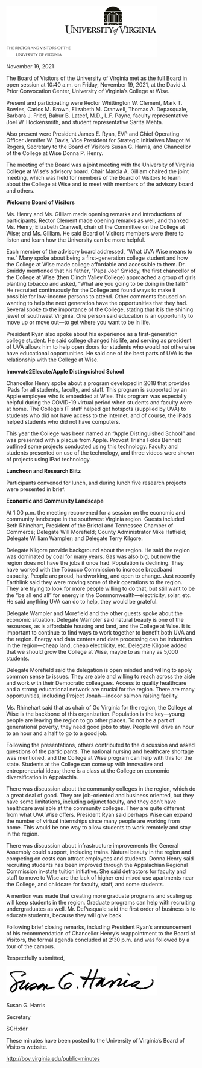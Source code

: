 ![](images/d79af9c45d48ee7066f7e6569144c3bc7c872389d2a432af4db2521b5ce73487.webp)

November 19, 2021

The Board of Visitors of the University of Virginia met as the full Board in open session at 10:40 a.m. on Friday, November 19, 2021, at the David J. Prior Convocation Center, University of Virginia’s College at Wise.

Present and participating were Rector Whittington W. Clement, Mark T. Bowles, Carlos M. Brown, Elizabeth M. Cranwell, Thomas A. Depasquale, Barbara J. Fried, Babur B. Lateef, M.D., L.F. Payne, faculty representative Joel W. Hockensmith, and student representative Sarita Mehta.

Also present were President James E. Ryan, EVP and Chief Operating Officer Jennifer W. Davis, Vice President for Strategic Initiatives Margot M. Rogers, Secretary to the Board of Visitors Susan G. Harris, and Chancellor of the College at Wise Donna P. Henry.

The meeting of the Board was a joint meeting with the University of Virginia College at Wise’s advisory board. Chair Marcia A. Gilliam chaired the joint meeting, which was held for members of the Board of Visitors to learn about the College at Wise and to meet with members of the advisory board and others.

**Welcome Board of Visitors**

Ms. Henry and Ms. Gilliam made opening remarks and introductions of participants. Rector Clement made opening remarks as well, and thanked Ms. Henry; Elizabeth Cranwell, chair of the Committee on the College at Wise; and Ms. Gilliam. He said Board of Visitors members were there to listen and learn how the University can be more helpful.

Each member of the advisory board addressed, “What UVA Wise means to me.” Many spoke about being a first-generation college student and how the College at Wise made college affordable and accessible to them. Dr. Smiddy mentioned that his father, “Papa Joe” Smiddy, the first chancellor of the College at Wise (then Clinch Valley College) approached a group of girls planting tobacco and asked, “What are you going to be doing in the fall?” He recruited continuously for the College and found ways to make it possible for low-income persons to attend. Other comments focused on wanting to help the next generation have the opportunities that they had. Several spoke to the importance of the College, stating that it is the shining jewel of southwest Virginia. One person said education is an opportunity to move up or move out—to get where you want to be in life.

President Ryan also spoke about his experience as a first-generation college student. He said college changed his life, and serving as president of UVA allows him to help open doors for students who would not otherwise have educational opportunities. He said one of the best parts of UVA is the relationship with the College at Wise.

  

**Innovate2Elevate/Apple Distinguished School**

Chancellor Henry spoke about a program developed in 2018 that provides iPads for all students, faculty, and staff. This program is supported by an Apple employee who is embedded at Wise. This program was especially helpful during the COVID-19 virtual period when students and faculty were at home. The College’s IT staff helped get hotspots (supplied by UVA) to students who did not have access to the internet, and of course, the iPads helped students who did not have computers.

This year the College was been named an “Apple Distinguished School” and was presented with a plaque from Apple. Provost Trisha Folds Bennett outlined some projects conducted using this technology. Faculty and students presented on use of the technology, and three videos were shown of projects using iPad technology.

**Luncheon and Research Blitz**

Participants convened for lunch, and during lunch five research projects were presented in brief.

**Economic and Community Landscape**

At 1:00 p.m. the meeting reconvened for a session on the economic and community landscape in the southwest Virginia region. Guests included Beth Rhinehart, President of the Bristol and Tennessee Chamber of Commerce; Delegate Will Morefield; County Administrator Mike Hatfield; Delegate William Wampler; and Delegate Terry Kilgore.

Delegate Kilgore provide background about the region. He said the region was dominated by coal for many years. Gas was also big, but now the region does not have the jobs it once had. Population is declining. They have worked with the Tobacco Commission to increase broadband capacity. People are proud, hardworking, and open to change. Just recently Earthlink said they were moving some of their operations to the region. They are trying to look for more people willing to do that, but still want to be the “be all end all” for energy in the Commonwealth—electricity, solar, etc. He said anything UVA can do to help, they would be grateful.

Delegate Wampler and Morefield and the other guests spoke about the economic situation. Delegate Wampler said natural beauty is one of the resources, as is affordable housing and land, and the College at Wise. It is important to continue to find ways to work together to benefit both UVA and the region. Energy and data centers and data processing can be industries in the region—cheap land, cheap electricity, etc. Delegate Kilgore added that we should grow the College at Wise, maybe to as many as 5,000 students.

Delegate Morefield said the delegation is open minded and willing to apply common sense to issues. They are able and willing to reach across the aisle and work with their Democratic colleagues. Access to quality healthcare and a strong educational network are crucial for the region. There are many opportunities, including Project Jonah—indoor salmon raising facility.

Ms. Rhinehart said that as chair of Go Virginia for the region, the College at Wise is the backbone of this organization. Population is the key—young people are leaving the region to go other places. To not be a part of generational poverty, they need good jobs to stay. People will drive an hour to an hour and a half to go to a good job.

Following the presentations, others contributed to the discussion and asked questions of the participants. The national nursing and healthcare shortage was mentioned, and the College at Wise program can help with this for the state. Students at the College can come up with innovative and entrepreneurial ideas; there is a class at the College on economic diversification in Appalachia.

There was discussion about the community colleges in the region, which do a great deal of good. They are job-oriented and business oriented, but they have some limitations, including adjunct faculty, and they don’t have healthcare available at the community colleges. They are quite different from what UVA Wise offers. President Ryan said perhaps Wise can expand the number of virtual internships since many people are working from home. This would be one way to allow students to work remotely and stay in the region.

There was discussion about infrastructure improvements the General Assembly could support, including trains. Natural beauty in the region and competing on costs can attract employees and students. Donna Henry said recruiting students has been improved through the Appalachian Regional Commission in-state tuition initiative. She said detractors for faculty and staff to move to Wise are the lack of higher end mixed use apartments near the College, and childcare for faculty, staff, and some students.

A mention was made that creating more graduate programs and scaling up will keep students in the region. Graduate programs can help with recruiting undergraduates as well. Mr. DePasquale said the first order of business is to educate students, because they will give back.

Following brief closing remarks, including President Ryan’s announcement of his recommendation of Chancellor Henry’s reappointment to the Board of Visitors, the formal agenda concluded at 2:30 p.m. and was followed by a tour of the campus.

Respectfully submitted,

![](images/090c76ac83c8a72029d47e8ba65a787021b03ac2b8ce160752a4efbb85b4e40c.webp)

Susan G. Harris

Secretary

SGH:ddr

These minutes have been posted to the University of Virginia’s Board of Visitors website.

http://bov.virginia.edu/public-minutes